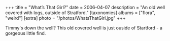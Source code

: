 +++
title = "What’s That Girl?"
date = 2006-04-07
description = "An old well covered with logs, outside of Stratford."
[taxonomies]
albums = ["flora", "weird"]
[extra]
photo = "/photos/WhatsThatGirl.jpg"
+++

Timmy's down the well? This old covered well is just ouside of Startford - a gorgeous little find.
